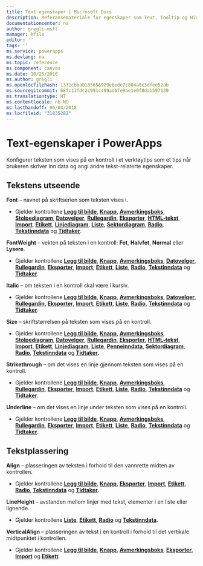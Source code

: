 ```yaml
---
title: Text-egenskaper | Microsoft Docs
description: Referansemateriale for egenskaper som Text, Tooltip og HintText
documentationcenter: na
author: gregli-msft
manager: kfile
editor: ''
tags: ''
ms.service: powerapps
ms.devlang: na
ms.topic: reference
ms.component: canvas
ms.date: 10/25/2016
ms.author: gregli
ms.openlocfilehash: 1331cbbab185656929ebede7c804a8c3dfee52ab
ms.sourcegitcommit: 68fc13fdc2c991c499ad6fe9ae1e0f8dab597139
ms.translationtype: HT
ms.contentlocale: nb-NO
ms.lasthandoff: 06/04/2018
ms.locfileid: "31835282"
---
```

# <a name="text-properties-in-powerapps"></a>Text-egenskaper i PowerApps
Konfigurer teksten som vises på en kontroll i et verktøytips som et tips når brukeren skriver inn data og angi andre tekst-relaterte egenskaper.

## <a name="text-appearance"></a>Tekstens utseende
**Font** – navnet på skriftserien som teksten vises i.

* Gjelder kontrollene **[Legg til bilde](control-add-picture.md)**, **[Knapp](control-button.md)**, **[Avmerkingsboks](control-check-box.md)**, **[Stolpediagram](control-column-line-chart.md)**, **[Datovelger](control-date-picker.md)**, **[Rullegardin](control-drop-down.md)**, **[Eksporter](control-export-import.md)**, **[HTML-tekst](control-html-text.md)**, **[Import](control-export-import.md)**, **[Etikett](control-text-box.md)**, **[Linjediagram](control-column-line-chart.md)**, **[Liste](control-list-box.md)**, **[Sektordiagram](control-pie-chart.md)**, **[Radio](control-radio.md)**, **[Tekstinndata](control-text-input.md)** og **[Tidtaker](control-timer.md)**.

**FontWeight** – vekten på teksten i en kontroll: **Fet**, **Halvfet**, **Normal** eller **Lysere**.

* Gjelder kontrollene **[Legg til bilde](control-add-picture.md)**, **[Knapp](control-button.md)**, **[Avmerkingsboks](control-check-box.md)**, **[Datovelger](control-date-picker.md)**, **[Rullegardin](control-drop-down.md)**, **[Eksporter](control-export-import.md)**, **[Import](control-export-import.md)**, **[Etikett](control-text-box.md)**, **[Liste](control-list-box.md)**, **[Radio](control-radio.md)**, **[Tekstinndata](control-text-input.md)** og **[Tidtaker](control-timer.md)**.

**Italic** – om teksten i en kontroll skal være i kursiv.

* Gjelder kontrollene **[Legg til bilde](control-add-picture.md)**, **[Knapp](control-button.md)**, **[Avmerkingsboks](control-check-box.md)**, **[Datovelger](control-date-picker.md)**, **[Rullegardin](control-drop-down.md)**, **[Eksporter](control-export-import.md)**, **[Import](control-export-import.md)**, **[Etikett](control-text-box.md)**, **[Liste](control-list-box.md)**, **[Radio](control-radio.md)**, **[Tekstinndata](control-text-input.md)** og **[Tidtaker](control-timer.md)**.

**Size** – skriftstørrelsen på teksten som vises på en kontroll.

* Gjelder kontrollene **[Legg til bilde](control-add-picture.md)**, **[Knapp](control-button.md)**, **[Avmerkingsboks](control-check-box.md)**, **[Stolpediagram](control-column-line-chart.md)**, **[Datovelger](control-date-picker.md)**, **[Rullegardin](control-drop-down.md)**, **[Eksporter](control-export-import.md)**, **[HTML-tekst](control-html-text.md)**, **[Import](control-export-import.md)**, **[Etikett](control-text-box.md)**, **[Linjediagram](control-column-line-chart.md)**, **[Liste](control-list-box.md)**, **[Penneinndata](control-pen-input.md)**, **[Sektordiagram](control-pie-chart.md)**, **[Radio](control-radio.md)**, **[Tekstinndata](control-text-input.md)** og **[Tidtaker](control-timer.md)**.

**Strikethrough** – om det vises en linje gjennom teksten som vises på en kontroll.

* Gjelder kontrollene **[Legg til bilde](control-add-picture.md)**, **[Knapp](control-button.md)**, **[Avmerkingsboks](control-check-box.md)**, **[Rullegardin](control-drop-down.md)**, **[Eksporter](control-export-import.md)**, **[Import](control-export-import.md)**, **[Etikett](control-text-box.md)**, **[Liste](control-list-box.md)**, **[Radio](control-radio.md)**, **[Tekstinndata](control-text-input.md)** og **[Tidtaker](control-timer.md)**.

**Underline** – om det vises en linje under teksten som vises på en kontroll.

* Gjelder kontrollene **[Legg til bilde](control-add-picture.md)**, **[Knapp](control-button.md)**, **[Avmerkingsboks](control-check-box.md)**, **[Rullegardin](control-drop-down.md)**, **[Eksporter](control-export-import.md)**, **[Import](control-export-import.md)**, **[Etikett](control-text-box.md)**, **[Liste](control-list-box.md)**, **[Radio](control-radio.md)**, **[Tekstinndata](control-text-input.md)** og **[Tidtaker](control-timer.md)**.

## <a name="text-placement"></a>Tekstplassering
**Align** – plasseringen av teksten i forhold til den vannrette midten av kontrollen.

* Gjelder kontrollene **[Legg til bilde](control-add-picture.md)**, **[Knapp](control-button.md)**, **[Eksporter](control-export-import.md)**, **[Import](control-export-import.md)**, **[Etikett](control-text-box.md)**, **[Radio](control-radio.md)**, **[Tekstinndata](control-text-input.md)** og **[Tidtaker](control-timer.md)**.

**LineHeight** – avstanden mellom linjer med tekst, elementer i en liste eller lignende.

* Gjelder kontrollene **[Liste](control-list-box.md)**, **[Etikett](control-text-box.md)**, **[Radio](control-radio.md)** og **[Tekstinndata](control-text-input.md)**.

**VerticalAlign** – plasseringen av tekst i en kontroll i forhold til det vertikale midtpunktet i kontrollen.

* Gjelder kontrollene **[Legg til bilde](control-add-picture.md)**, **[Knapp](control-button.md)**, **[Avmerkingsboks](control-check-box.md)**, **[Eksporter](control-export-import.md)**, **[Import](control-export-import.md)** og **[Etikett](control-text-box.md)**.

